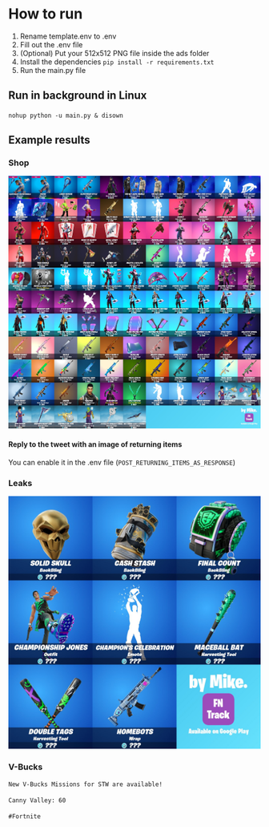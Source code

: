 # How to run
1. Rename template.env to .env
2. Fill out the .env file
4. (Optional) Put your 512x512 PNG file inside the ads folder
5. Install the dependencies `pip install -r requirements.txt`
6. Run the main.py file

## Run in background in Linux
`nohup python -u main.py & disown`

## Example results
### Shop
![Shop](https://raw.githubusercontent.com/Developer-Mike/FN-Bot/main/example_results/shop.jpg)

#### Reply to the tweet with an image of returning items
You can enable it in the .env file (`POST_RETURNING_ITEMS_AS_RESPONSE`)

### Leaks
![Leaks](https://raw.githubusercontent.com/Developer-Mike/FN-Bot/main/example_results/leaks.jpg)
### V-Bucks
```
New V-Bucks Missions for STW are available!

Canny Valley: 60

#Fortnite
```
